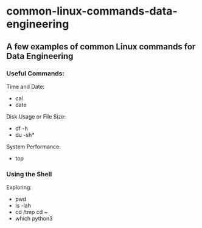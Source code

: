 # common-linux-commands-data-engineering

## A few examples of common Linux commands for Data Engineering

### Useful Commands:
Time and Date:
- cal
- date

Disk Usage or File Size:
- df -h
- du -sh*

System Performance:
- top

### Using the Shell
Exploring:
- pwd
- ls -lah
- cd /tmp cd ~
- which python3

